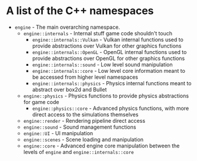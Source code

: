 # A list of the C++ namespaces

- `engine` - The main overarching namespace.
  - `engine::internals` - Internal stuff game code shouldn't touch
    - `engine::internals::Vulkan` - Vulkan internal functions used to provide abstractions over Vulkan for other graphics functions
    - `engine::internals::OpenGL` - OpenGL internal functions used to provide abstractions over OpenGL for other graphics functions
    - `engine::internals::sound` - Low level sound manipulation
    - `engine::internals::core` - Low level core information meant to be accessed from higher level namespaces
    - `engine::internals::physics` - Physics internal functions meant to abstract over box2d and Bullet
  - `engine::physics` - Physics functions to provide physics abstractions for game code
    - `engine::physics::core` - Advanced physics functions, with more direct access to the simulations themselves
  - `engine::render` - Rendering pipeline direct access
  - `engine::sound` - Sound management functions
  - `engine::UI` - UI manipulation
  - `engine::scenes` - Scene loading and manipulation
  - `engine::core` - Advanced engine core manipulation between the levels of `engine` and `engine::internals::core`
